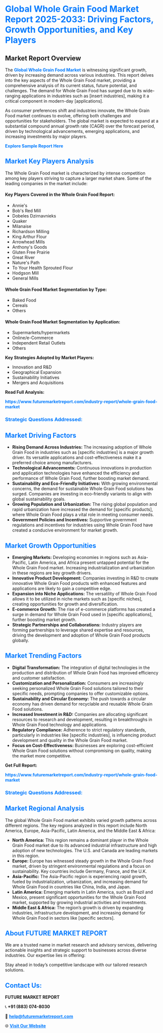 <h1 style="color: #007BFF;">Global Whole Grain Food Market Report 2025-2033: Driving Factors, Growth Opportunities, and Key Players</h1>

<section id="overview">
<h2>Market Report Overview</h2>
<p>The <a href="https://www.futuremarketreport.com/industry-report/whole-grain-food-market" style="color: #007BFF; text-decoration: none;"><strong>Global Whole Grain Food Market</strong></a> is witnessing significant growth, driven by increasing demand across various industries. This report delves into the key aspects of the Whole Grain Food market, providing a comprehensive analysis of its current status, future potential, and challenges. The demand for Whole Grain Food has surged due to its wide-ranging applications in industries such as [insert industries], making it a critical component in modern-day [applications].</p>
<p>As consumer preferences shift and industries innovate, the Whole Grain Food market continues to evolve, offering both challenges and opportunities for stakeholders. The global market is expected to expand at a substantial compound annual growth rate (CAGR) over the forecast period, driven by technological advancements, emerging applications, and increasing investments by major players.</p>
</section>

<section id="overview">
<p><a href="https://www.futuremarketreport.com/request-sample/reportId=52258" style="color: #007BFF; text-decoration: none;"><strong>Explore Sample Report Here</strong></a></p>
</section>

<section id="key-players">
<h2 style="color: #007BFF;">Market Key Players Analysis</h2>
<p>The Whole Grain Food market is characterized by intense competition among key players striving to capture a larger market share. Some of the leading companies in the market include:</p>
<h4>Key Players Covered in the Whole Grain Food Report:</h4>
<ul><li>Annie&#039;s</li><li>Bob&#039;s Red Mill</li><li>Dobeles Dzirnavnieks</li><li>Quaker</li><li>Milanaise</li><li>Richardson Milling</li><li>King Arthur Flour</li><li>Arrowhead Mills</li><li>Anthony&#039;s Goods</li><li>Gluten Free Prairie</li><li>Great River</li><li>Nature&#039;s Path</li><li>To Your Health Sprouted Flour</li><li>Hodgson Mill</li><li>General Mills</li></ul>
<h4>Whole Grain Food Market Segmentation by Type:</h4>
<ul><li>Baked Food</li><li>Cereals</li><li>Others</li></ul>

<h4>Whole Grain Food Market Segmentation by Application:</h4>
<ul><li>Supermarkets/hypermarkets</li><li>Online/e-Commerce</li><li>Independent Retail Outlets</li><li>Others</li></ul>
<p><strong>Key Strategies Adopted by Market Players:</strong></p>
<ul>
<li>Innovation and R&D</li>
<li>Geographical Expansion</li>
<li>Sustainability Initiatives</li>
<li>Mergers and Acquisitions</li>
</ul>
</section>

<section>
<p><strong>Read Full Analysis: </strong></p><a href="https://www.futuremarketreport.com/industry-report/whole-grain-food-market" style="color: #007BFF; text-decoration: none;"><strong>https://www.futuremarketreport.com/industry-report/whole-grain-food-market</strong></a>
<h3 style="color: #007BFF;">Strategic Questions Addressed:</h3>
</section>

<section id="driving-factors">
<h2 style="color: #007BFF;">Market Driving Factors</h2>
<ul>
<li><strong>Rising Demand Across Industries:</strong> The increasing adoption of Whole Grain Food in industries such as [specific industries] is a major growth driver. Its versatile applications and cost-effectiveness make it a preferred choice among manufacturers.</li>
<li><strong>Technological Advancements:</strong> Continuous innovations in production and application technologies have enhanced the efficiency and performance of Whole Grain Food, further boosting market demand.</li>
<li><strong>Sustainability and Eco-Friendly Initiatives:</strong> With growing environmental concerns, the demand for sustainable Whole Grain Food solutions has surged. Companies are investing in eco-friendly variants to align with global sustainability goals.</li>
<li><strong>Growing Population and Urbanization:</strong> The rising global population and rapid urbanization have increased the demand for [specific products], where Whole Grain Food plays a vital role in meeting consumer needs.</li>
<li><strong>Government Policies and Incentives:</strong> Supportive government regulations and incentives for industries using Whole Grain Food have created a conducive environment for market growth.</li>
</ul>
</section>

<section id="growth-opportunities">
<h2 style="color: #007BFF;">Market Growth Opportunities</h2>
<ul>
<li><strong>Emerging Markets:</strong> Developing economies in regions such as Asia-Pacific, Latin America, and Africa present untapped potential for the Whole Grain Food market. Increasing industrialization and urbanization in these regions are key growth drivers.</li>
<li><strong>Innovative Product Development:</strong> Companies investing in R&D to create innovative Whole Grain Food products with enhanced features and applications are likely to gain a competitive edge.</li>
<li><strong>Expansion into Niche Applications:</strong> The versatility of Whole Grain Food allows it to be utilized in niche markets such as [specific niches], creating opportunities for growth and diversification.</li>
<li><strong>E-commerce Growth:</strong> The rise of e-commerce platforms has created a surge in demand for Whole Grain Food used in [specific applications], further boosting market growth.</li>
<li><strong>Strategic Partnerships and Collaborations:</strong> Industry players are forming partnerships to leverage shared expertise and resources, driving the development and adoption of Whole Grain Food products globally.</li>
</ul>
</section>

<section id="trending-factors">
<h2 style="color: #007BFF;">Market Trending Factors</h2>
<ul>
<li><strong>Digital Transformation:</strong> The integration of digital technologies in the production and distribution of Whole Grain Food has improved efficiency and customer satisfaction.</li>
<li><strong>Customization and Personalization:</strong> Consumers are increasingly seeking personalized Whole Grain Food solutions tailored to their specific needs, prompting companies to offer customizable options.</li>
<li><strong>Sustainability and Circular Economy:</strong> The push towards a circular economy has driven demand for recyclable and reusable Whole Grain Food solutions.</li>
<li><strong>Increased Investment in R&D:</strong> Companies are allocating significant resources to research and development, resulting in breakthroughs in Whole Grain Food technology and applications.</li>
<li><strong>Regulatory Compliance:</strong> Adherence to strict regulatory standards, particularly in industries like [specific industries], is influencing product development and quality in the Whole Grain Food market.</li>
<li><strong>Focus on Cost-Effectiveness:</strong> Businesses are exploring cost-efficient Whole Grain Food solutions without compromising on quality, making the market more competitive.</li>
</ul>
</section>

<section>
<p><strong>Get Full Report: </strong></p><a href="https://www.futuremarketreport.com/industry-report/whole-grain-food-market" style="color: #007BFF; text-decoration: none;"><strong>https://www.futuremarketreport.com/industry-report/whole-grain-food-market</strong></a>
<h3 style="color: #007BFF;">Strategic Questions Addressed:</h3>
</section>


<section id="regional-analysis">
<h2 style="color: #007BFF;">Market Regional Analysis</h2>
<p>The global Whole Grain Food market exhibits varied growth patterns across different regions. The key regions analyzed in this report include North America, Europe, Asia-Pacific, Latin America, and the Middle East & Africa:</p>
<ul>
<li><strong>North America:</strong> This region remains a dominant player in the Whole Grain Food market due to its advanced industrial infrastructure and high adoption of new technologies. The U.S. and Canada are leading markets in this region.</li>
<li><strong>Europe:</strong> Europe has witnessed steady growth in the Whole Grain Food market, driven by stringent environmental regulations and a focus on sustainability. Key countries include Germany, France, and the U.K.</li>
<li><strong>Asia-Pacific:</strong> The Asia-Pacific region is experiencing rapid growth, fueled by industrialization, urbanization, and increasing demand for Whole Grain Food in countries like China, India, and Japan.</li>
<li><strong>Latin America:</strong> Emerging markets in Latin America, such as Brazil and Mexico, present significant opportunities for the Whole Grain Food market, supported by growing industrial activities and investments.</li>
<li><strong>Middle East & Africa:</strong> The region’s growth is driven by expanding industries, infrastructure development, and increasing demand for Whole Grain Food in sectors like [specific sectors].</li>
</ul>
</section>

<footer>
<h2 style="color: #007BFF;">About FUTURE MARKET REPORT</h2>
<p>We are a trusted name in market research and advisory services, delivering actionable insights and strategic support to businesses across diverse industries. Our expertise lies in offering:</p>

<p>Stay ahead in today’s competitive landscape with our tailored research solutions.</p>

<h2 style="color: #007BFF;">Contact Us:</h2>
<p><strong>FUTURE MARKET REPORT</strong></p>
<p>📞 <strong>+91 (883) 074-8030</strong></p>
<p>📧 <strong><a href="mailto:help@futuremarketreport.com" style="color: #007BFF;">help@futuremarketreport.com</a></strong></p>
<p>🌐 <strong><a href="https://www.futuremarketreport.com/" style="color: #007BFF;">Visit Our Website</a></strong></p>
</footer>